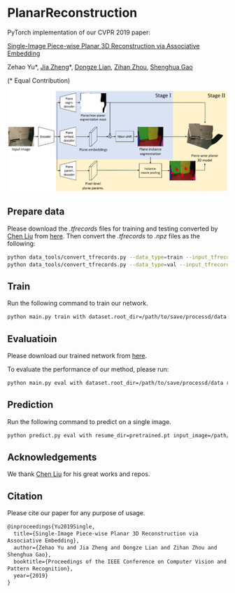 # PlanarReconstruction

PyTorch implementation of our CVPR 2019 paper:

[Single-Image Piece-wise Planar 3D Reconstruction via Associative Embedding](https://arxiv.org/pdf/1902.09777.pdf)

Zehao Yu\*, [Jia Zheng](https://bertjiazheng.github.io/)\*, [Dongze Lian](https://svip-lab.github.io/team/liandz.html), [Zihan Zhou](https://faculty.ist.psu.edu/zzhou/Home.html), [Shenghua Gao](http://sist.shanghaitech.edu.cn/sist_en/2018/0820/c3846a31775/page.htm)

(\* Equal Contribution)

<img src="misc/pipeline.jpg" width="800">

## Prepare data
Please download the *.tfrecords* files for training and testing converted by [Chen Liu](http://art-programmer.github.io/index.html) from [here](https://github.com/art-programmer/PlaneNet). 
Then convert the *.tfrecords* to *.npz* files as the following:

```bash
python data_tools/convert_tfrecords.py --data_type=train --input_tfrecords_file=*train.tfrecords --output_dir=/path/to/save/processd/data
python data_tools/convert_tfrecords.py --data_type=val --input_tfrecords_file=*val.tfrecords --output_dir=/path/to/save/processd/data
```

## Train
Run the following command to train our network. 
```bash
python main.py train with dataset.root_dir=/path/to/save/processd/data
```

## Evaluatioin
Please download our trained network from [here](https://drive.google.com/file/d/1Aa1Jb0CGpiYXKHeTwpXAwcwu_yEqdkte/view?usp=sharing).

To evaluate the performance of our method, please run:
```bash
python main.py eval with dataset.root_dir=/path/to/save/processd/data resume_dir=pretrained.pt dataset.batch_size=1
```

## Prediction
Run the following command to predict on a single image.
```bash
python predict.py eval with resume_dir=pretrained.pt input_image=/path/to/image 
```

## Acknowledgements
We thank [Chen Liu](http://art-programmer.github.io/index.html) for his great works and repos.

## Citation
Please cite our paper for any purpose of usage.
```
@inproceedings{Yu2019Single,
  title={Single-Image Piece-wise Planar 3D Reconstruction via Associative Embedding},
  author={Zehao Yu and Jia Zheng and Dongze Lian and Zihan Zhou and Shenghua Gao},
  booktitle={Proceedings of the IEEE Conference on Computer Vision and Pattern Recognition},
  year={2019}
}
```
